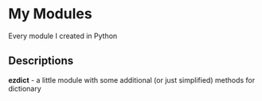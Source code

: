 # My Modules
Every module I created in Python

## Descriptions
<b>ezdict</b> - a little module with some additional (or just simplified) methods for dictionary
